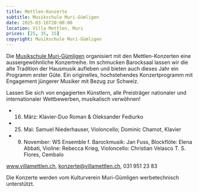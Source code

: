 ```yaml
---
title: Mettlen-Konzerte
subtitle: Musikschule Muri-Gümligen
date: 2025-03-16T20:00:00
location: Villa Mettlen, Muri
prices: [25, 35, 15]
copyright: Musikschule Muri-Gümligen
---
```


Die [Musikschule Muri-Gümligen](https://www.villamettlen.ch) organisiert mit den Mettlen-Konzerten eine aussergewöhnliche Konzertreihe. Im schmucken Barocksaal lassen wir die alte Tradition der Hausmusik aufleben und bieten auch dieses Jahr ein Programm erster Güte. Ein originelles, hochstehendes Konzertprogramm mit Engagement jüngerer Musiker mit Bezug zur Schweiz.

Lassen Sie sich von engagierten Künstlern, alle Preisträger nationaler und internationaler Wettbewerben, musikalisch verwöhnen!

- 16. März: Klavier-Duo Roman & Oleksander Fediurko
- 25. Mai: Samuel Niederhauser, Violoncello; Dominic Chamot, Klavier
- 9. November: WS Ensemble f. Barockmusik: Jan Fuss, Blockflöte: Elena Abbati, Violine: Rebecca Krieg, Violoncello: Christian Velasco T. S. Flores, Cembalo

www.villamettlen.ch, konzerte@villamettlen.ch, 031 951 23 83

Die Konzerte werden vom Kulturverein Muri-Gümligen werbetechnisch unterstützt.
